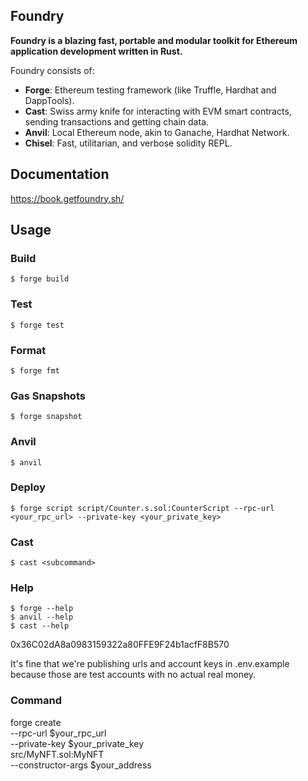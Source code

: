 ## Foundry

**Foundry is a blazing fast, portable and modular toolkit for Ethereum application development written in Rust.**

Foundry consists of:

-   **Forge**: Ethereum testing framework (like Truffle, Hardhat and DappTools).
-   **Cast**: Swiss army knife for interacting with EVM smart contracts, sending transactions and getting chain data.
-   **Anvil**: Local Ethereum node, akin to Ganache, Hardhat Network.
-   **Chisel**: Fast, utilitarian, and verbose solidity REPL.

## Documentation

https://book.getfoundry.sh/

## Usage

### Build

```shell
$ forge build
```

### Test

```shell
$ forge test
```

### Format

```shell
$ forge fmt
```

### Gas Snapshots

```shell
$ forge snapshot
```

### Anvil

```shell
$ anvil
```

### Deploy

```shell
$ forge script script/Counter.s.sol:CounterScript --rpc-url <your_rpc_url> --private-key <your_private_key>
```

### Cast

```shell
$ cast <subcommand>
```

### Help

```shell
$ forge --help
$ anvil --help
$ cast --help
```

0x36C02dA8a0983159322a80FFE9F24b1acfF8B570

It's fine that we're publishing urls and account keys in .env.example because those are test accounts with no actual real money.

### Command
forge create \
  --rpc-url $your_rpc_url \
  --private-key $your_private_key \
  src/MyNFT.sol:MyNFT \
  --constructor-args $your_address